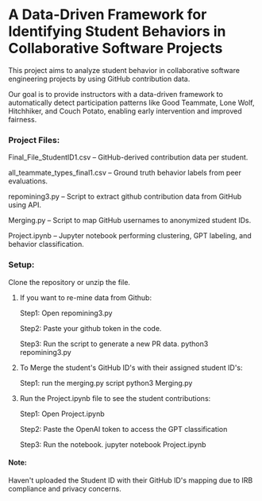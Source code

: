 # A Data-Driven Framework for Identifying Student Behaviors in Collaborative Software Projects

This project aims to analyze student behavior in collaborative software engineering projects by using GitHub contribution data.

Our goal is to provide instructors with a data-driven framework to automatically detect participation patterns like Good Teammate, Lone Wolf, Hitchhiker, and Couch Potato, enabling early intervention and improved fairness.

<h3>Project Files:</h3>

Final_File_StudentID1.csv – GitHub-derived contribution data per student.

all_teammate_types_final1.csv – Ground truth behavior labels from peer evaluations.

repomining3.py – Script to extract github contribution data from GitHub using API.

Merging.py – Script to map GitHub usernames to anonymized student IDs.

Project.ipynb – Jupyter notebook performing clustering, GPT labeling, and behavior classification.

<h3>Setup:</h3>

Clone the repository or unzip the file.

<ol>
<li><div>

If you want to re-mine data from Github:

Step1: Open repomining3.py

Step2: Paste your github token in the code.

Step3: Run the script to generate a new PR data.
python3 repomining3.py

</div></li>

<li><div>

To Merge the student's GitHub ID's with their assigned student ID's:

Step1: run the merging.py script
python3 Merging.py

</div></li>

<li><div>

Run the Project.ipynb file to see the student contributions:

Step1: Open Project.ipynb

Step2: Paste the OpenAI token to access the GPT classification

Step3: Run the notebook. 
jupyter notebook Project.ipynb

</div></li>
</ol>

<h4>Note:</h4>

Haven't uploaded the Student ID with their GitHub ID's mapping due to IRB compliance and privacy concerns.
